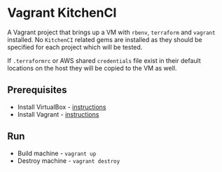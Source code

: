 # Vagrant KitchenCI

A Vagrant project that brings up a VM with `rbenv`, `terraform` and `vagrant` installed. No `KitchenCI` related gems are installed as they should be specified for each project which will be tested.

If `.terraformrc` or AWS shared `credentials` file exist in their default locations on the host they will be copied to the VM as well.

## Prerequisites

* Install VirtualBox - [instructions](https://www.virtualbox.org/wiki/Downloads)
* Install Vagrant - [instructions](https://www.vagrantup.com/downloads.html)

## Run

* Build machine - `vagrant up`
* Destroy machine - `vagrant destroy`

